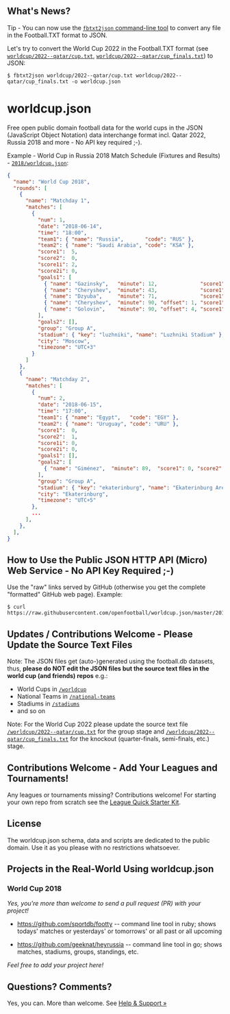 ## What's News?

Tip - You can now use the [`fbtxt2json` command-line tool](https://github.com/sportdb/sport.db/tree/master/fbtxt2json) to convert any file in the Football.TXT format to JSON. 

Let's try to convert the World Cup 2022
in the Football.TXT format (see [`worldcup/2022--qatar/cup.txt`](https://github.com/openfootball/worldcup/blob/master/2022--qatar/cup.txt), [`worldcup/2022--qatar/cup_finals.txt`](https://github.com/openfootball/worldcup/blob/master/2022--qatar/cup_finals.txt)) to JSON:

```
$ fbtxt2json worldcup/2022--qatar/cup.txt worldcup/2022--qatar/cup_finals.txt -o worldcup.json
```


# worldcup.json

Free open public domain football data for the world cups in the JSON
(JavaScript Object Notation)
data interchange format
incl. Qatar 2022, Russia 2018 and more - No API key required ;-).



Example - World Cup in Russia 2018 Match Schedule (Fixtures and Results) - [`2018/worldcup.json`](https://raw.githubusercontent.com/openfootball/worldcup.json/master/2018/worldcup.json):

``` json
{
  "name": "World Cup 2018",
  "rounds": [
    {
      "name": "Matchday 1",
      "matches": [
        {
          "num": 1,
          "date": "2018-06-14",
          "time": "18:00",
          "team1": { "name": "Russia",       "code": "RUS" },
          "team2": { "name": "Saudi Arabia", "code": "KSA" },
          "score1":  5,
          "score2":  0,
          "score1i": 2,
          "score2i": 0,
          "goals1": [
            { "name": "Gazinsky",   "minute": 12,              "score1": 1, "score2": 0 },
            { "name": "Cheryshev",  "minute": 43,              "score1": 2, "score2": 0 },
            { "name": "Dzyuba",     "minute": 71,              "score1": 3, "score2": 0 },
            { "name": "Cheryshev",  "minute": 90, "offset": 1, "score1": 4, "score2": 0 },
            { "name": "Golovin",    "minute": 90, "offset": 4, "score1": 5, "score2": 0 }
          ],
          "goals2": [],
          "group": "Group A",
          "stadium": { "key": "luzhniki", "name": "Luzhniki Stadium" },
          "city": "Moscow",
          "timezone": "UTC+3"
        }
      ]
    },
    {
      "name": "Matchday 2",
      "matches": [
        {
          "num": 2,
          "date": "2018-06-15",
          "time": "17:00",
          "team1": { "name": "Egypt",   "code": "EGY" },
          "team2": { "name": "Uruguay", "code": "URU" },
          "score1":  0,
          "score2":  1,
          "score1i": 0,
          "score2i": 0,
          "goals1": [],
          "goals2": [
            { "name": "Giménez",  "minute": 89,  "score1": 0, "score2": 1 }
          ],
          "group": "Group A",
          "stadium": { "key": "ekaterinburg", "name": "Ekaterinburg Arena" },
          "city": "Ekaterinburg",
          "timezone": "UTC+5"
        },
        ...
      ],
    },
  ],
}
```


## How to Use the Public JSON HTTP API (Micro) Web Service - No API Key Required ;-)

Use the "raw" links served by GitHub (otherwise you get the complete "formatted" GitHub web page).
Example:

```
$ curl https://raw.githubusercontent.com/openfootball/worldcup.json/master/2018/worldcup.json
```


## Updates / Contributions Welcome - Please Update the Source Text Files

Note: The JSON files get (auto-)generated using the football.db datasets, thus, **please do NOT
edit the JSON files but the source text files in the world cup (and friends) repos** e.g.:

- World Cups in [`/worldcup`](https://github.com/openfootball/worldcup)
- National Teams in [`/national-teams`](https://github.com/openfootball/national-teams)
- Stadiums in [`/stadiums`](https://github.com/openfootball/stadiums)
- and so on


Note: For the World Cup 2022 please update the source text file
[`/worldcup/2022--qatar/cup.txt`](https://github.com/openfootball/worldcup/blob/master/2022--qatar/cup.txt) for the group stage and
[`/worldcup/2022--qatar/cup_finals.txt`](https://github.com/openfootball/worldcup/blob/master/2022--qatar/cup_finals.txt) for the knockout (quarter-finals, semi-finals, etc.) stage.



<!--
## Automate, Automate, Automate

If all works (almost) daily updates get pushed by yorobot.
See the [`yorobot/football.db`](https://github.com/yorobot/football.db) build scripts for
the (auto-)update machinery.

  add how to generate your own json files from the source datasets or something?

-->

## Contributions Welcome - Add Your Leagues and Tournaments!

Any leagues or tournaments missing? Contributions welcome!
For starting your own repo from scratch see the [League Quick Starter Kit](https://github.com/openfootball/your-league-starter).



## License

The worldcup.json schema, data and scripts are dedicated to the public domain. Use it as you please with no restrictions whatsoever.




## Projects in the Real-World Using worldcup.json

### World Cup 2018

_Yes, you're more than welcome to send a pull request (PR) with your project!_

* https://github.com/sportdb/footty -- command line tool in ruby; shows todays' matches or yesterdays' or tomorrows' or all past or all upcoming

* https://github.com/geeknat/heyrussia -- command line tool in go; shows matches, stadiums, groups, standings, etc.


_Feel free to add your project here!_

## Questions? Comments?

Yes, you can. More than welcome.
See [Help & Support »](https://github.com/openfootball/help)
